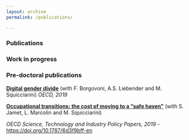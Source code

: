 ```yaml
---
layout: archive
permalink: /publications/

---
```

### Publications 

### Work in progress

### Pre-doctoral publications
**[Digital gender divide](https://www.google.fr)** (with F. Borgovoni, A.S. Liebender and M. Squicciarini)
*OECD, 2019* 

**[Occupational transitions: the cost of moving to a “safe haven”](https://www.oecd-ilibrary.org/docserver/6d3f9bff-en.pdf?expires=1571586413&id=id&accname=guest&checksum=421C4BF31745F1896B0D5DD9B0574ECA)** (with S. Jamet, L. Marcolin and M. Squicciarini)

*OECD Science, Technology and Industry Policy Papers, 2019* - https://doi.org/10.1787/6d3f9bff-en
